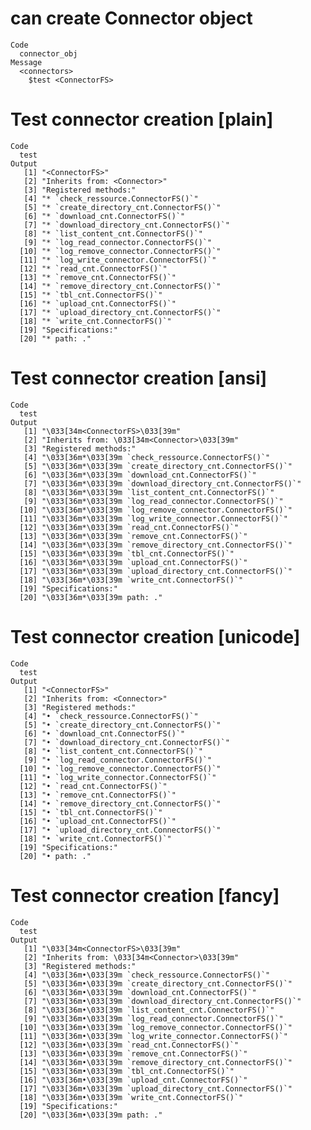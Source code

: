 # can create Connector object

    Code
      connector_obj
    Message
      <connectors>
        $test <ConnectorFS>

# Test connector creation [plain]

    Code
      test
    Output
       [1] "<ConnectorFS>"                           
       [2] "Inherits from: <Connector>"              
       [3] "Registered methods:"                     
       [4] "* `check_ressource.ConnectorFS()`"       
       [5] "* `create_directory_cnt.ConnectorFS()`"  
       [6] "* `download_cnt.ConnectorFS()`"          
       [7] "* `download_directory_cnt.ConnectorFS()`"
       [8] "* `list_content_cnt.ConnectorFS()`"      
       [9] "* `log_read_connector.ConnectorFS()`"    
      [10] "* `log_remove_connector.ConnectorFS()`"  
      [11] "* `log_write_connector.ConnectorFS()`"   
      [12] "* `read_cnt.ConnectorFS()`"              
      [13] "* `remove_cnt.ConnectorFS()`"            
      [14] "* `remove_directory_cnt.ConnectorFS()`"  
      [15] "* `tbl_cnt.ConnectorFS()`"               
      [16] "* `upload_cnt.ConnectorFS()`"            
      [17] "* `upload_directory_cnt.ConnectorFS()`"  
      [18] "* `write_cnt.ConnectorFS()`"             
      [19] "Specifications:"                         
      [20] "* path: ."                               

# Test connector creation [ansi]

    Code
      test
    Output
       [1] "\033[34m<ConnectorFS>\033[39m"                           
       [2] "Inherits from: \033[34m<Connector>\033[39m"              
       [3] "Registered methods:"                                     
       [4] "\033[36m*\033[39m `check_ressource.ConnectorFS()`"       
       [5] "\033[36m*\033[39m `create_directory_cnt.ConnectorFS()`"  
       [6] "\033[36m*\033[39m `download_cnt.ConnectorFS()`"          
       [7] "\033[36m*\033[39m `download_directory_cnt.ConnectorFS()`"
       [8] "\033[36m*\033[39m `list_content_cnt.ConnectorFS()`"      
       [9] "\033[36m*\033[39m `log_read_connector.ConnectorFS()`"    
      [10] "\033[36m*\033[39m `log_remove_connector.ConnectorFS()`"  
      [11] "\033[36m*\033[39m `log_write_connector.ConnectorFS()`"   
      [12] "\033[36m*\033[39m `read_cnt.ConnectorFS()`"              
      [13] "\033[36m*\033[39m `remove_cnt.ConnectorFS()`"            
      [14] "\033[36m*\033[39m `remove_directory_cnt.ConnectorFS()`"  
      [15] "\033[36m*\033[39m `tbl_cnt.ConnectorFS()`"               
      [16] "\033[36m*\033[39m `upload_cnt.ConnectorFS()`"            
      [17] "\033[36m*\033[39m `upload_directory_cnt.ConnectorFS()`"  
      [18] "\033[36m*\033[39m `write_cnt.ConnectorFS()`"             
      [19] "Specifications:"                                         
      [20] "\033[36m*\033[39m path: ."                               

# Test connector creation [unicode]

    Code
      test
    Output
       [1] "<ConnectorFS>"                           
       [2] "Inherits from: <Connector>"              
       [3] "Registered methods:"                     
       [4] "• `check_ressource.ConnectorFS()`"       
       [5] "• `create_directory_cnt.ConnectorFS()`"  
       [6] "• `download_cnt.ConnectorFS()`"          
       [7] "• `download_directory_cnt.ConnectorFS()`"
       [8] "• `list_content_cnt.ConnectorFS()`"      
       [9] "• `log_read_connector.ConnectorFS()`"    
      [10] "• `log_remove_connector.ConnectorFS()`"  
      [11] "• `log_write_connector.ConnectorFS()`"   
      [12] "• `read_cnt.ConnectorFS()`"              
      [13] "• `remove_cnt.ConnectorFS()`"            
      [14] "• `remove_directory_cnt.ConnectorFS()`"  
      [15] "• `tbl_cnt.ConnectorFS()`"               
      [16] "• `upload_cnt.ConnectorFS()`"            
      [17] "• `upload_directory_cnt.ConnectorFS()`"  
      [18] "• `write_cnt.ConnectorFS()`"             
      [19] "Specifications:"                         
      [20] "• path: ."                               

# Test connector creation [fancy]

    Code
      test
    Output
       [1] "\033[34m<ConnectorFS>\033[39m"                           
       [2] "Inherits from: \033[34m<Connector>\033[39m"              
       [3] "Registered methods:"                                     
       [4] "\033[36m•\033[39m `check_ressource.ConnectorFS()`"       
       [5] "\033[36m•\033[39m `create_directory_cnt.ConnectorFS()`"  
       [6] "\033[36m•\033[39m `download_cnt.ConnectorFS()`"          
       [7] "\033[36m•\033[39m `download_directory_cnt.ConnectorFS()`"
       [8] "\033[36m•\033[39m `list_content_cnt.ConnectorFS()`"      
       [9] "\033[36m•\033[39m `log_read_connector.ConnectorFS()`"    
      [10] "\033[36m•\033[39m `log_remove_connector.ConnectorFS()`"  
      [11] "\033[36m•\033[39m `log_write_connector.ConnectorFS()`"   
      [12] "\033[36m•\033[39m `read_cnt.ConnectorFS()`"              
      [13] "\033[36m•\033[39m `remove_cnt.ConnectorFS()`"            
      [14] "\033[36m•\033[39m `remove_directory_cnt.ConnectorFS()`"  
      [15] "\033[36m•\033[39m `tbl_cnt.ConnectorFS()`"               
      [16] "\033[36m•\033[39m `upload_cnt.ConnectorFS()`"            
      [17] "\033[36m•\033[39m `upload_directory_cnt.ConnectorFS()`"  
      [18] "\033[36m•\033[39m `write_cnt.ConnectorFS()`"             
      [19] "Specifications:"                                         
      [20] "\033[36m•\033[39m path: ."                               

